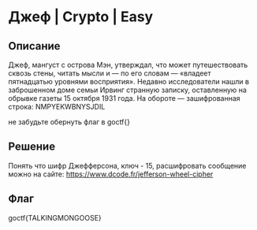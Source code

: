 # Джеф | Crypto | Easy

## Описание
Джеф, мангуст с острова Мэн, утверждал, что может путешествовать сквозь стены, читать мысли и — по его словам — «владеет пятнадцатью уровнями восприятия». Недавно исследователи нашли в заброшенном доме семьи Ирвинг странную записку, оставленную на обрывке газеты 15 октября 1931 года. На обороте — зашифрованная строка: NMPYEKWBNYSJDIL

не забудьте обернуть флаг в goctf{}

## Решение
Понять что шифр Джефферсона, ключ - 15, расшифровать сообщение можно на сайте: https://www.dcode.fr/jefferson-wheel-cipher

## Флаг
 goctf{TALKINGMONGOOSE}

